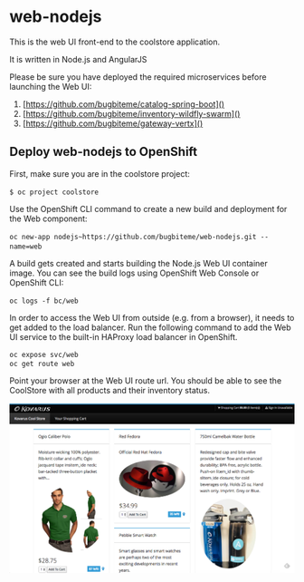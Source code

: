 # web-nodejs

This is the web UI front-end to the coolstore application.

It is written in Node.js and AngularJS

Please be sure you have deployed the required microservices before launching the Web UI:

1. [https://github.com/bugbiteme/catalog-spring-boot]()
2. [https://github.com/bugbiteme/inventory-wildfly-swarm]()
3. [https://github.com/bugbiteme/gateway-vertx]()

## Deploy web-nodejs to OpenShift

First, make sure you are in the coolstore project:

`$ oc project coolstore`

Use the OpenShift CLI command to create a new build and deployment for the Web component:

`oc new-app nodejs~https://github.com/bugbiteme/web-nodejs.git --name=web`

A build gets created and starts building the Node.js Web UI container image. You can see the build logs using OpenShift Web Console or OpenShift CLI:


`oc logs -f bc/web`

In order to access the Web UI from outside (e.g. from a browser), it needs to get added to the load balancer. Run the following command to add the Web UI service to the built-in HAProxy load balancer in OpenShift.

~~~~
oc expose svc/web
oc get route web
~~~~

Point your browser at the Web UI route url. You should be able to see the CoolStore with all products and their inventory status.

![](img/web_ui.png)